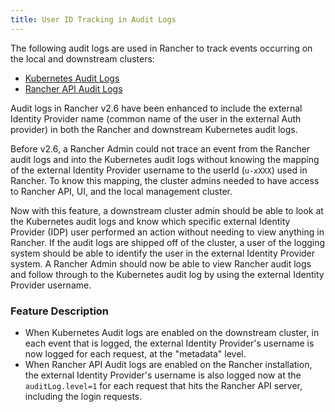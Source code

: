 ```yaml
---
title: User ID Tracking in Audit Logs
---
```


<head>
  <link rel="canonical" href="https://ranchermanager.docs.rancher.com/troubleshooting/other-troubleshooting-tips/user-id-tracking-in-audit-logs"/>
</head>

The following audit logs are used in Rancher to track events occurring on the local and downstream clusters:

* [Kubernetes Audit Logs](https://rancher.com/docs/rke/latest/en/config-options/audit-log/)
* [Rancher API Audit Logs](../../how-to-guides/advanced-user-guides/enable-api-audit-log.md)

Audit logs in Rancher v2.6 have been enhanced to include the external Identity Provider name (common name of the user in the external Auth provider) in both the Rancher and downstream Kubernetes audit logs.

Before v2.6, a Rancher Admin could not trace an event from the Rancher audit logs and into the Kubernetes audit logs without knowing the mapping of the external Identity Provider username to the userId (`u-xXXX`) used in Rancher.
To know this mapping, the cluster admins needed to have access to Rancher API, UI, and the local management cluster.

Now with this feature, a downstream cluster admin should be able to look at the Kubernetes audit logs and know which specific external Identity Provider (IDP) user performed an action without needing to view anything in Rancher.
If the audit logs are shipped off of the cluster, a user of the logging system should be able to identify the user in the external Identity Provider system.
A Rancher Admin should now be able to view Rancher audit logs and follow through to the Kubernetes audit log by using the external Identity Provider username.

### Feature Description

- When Kubernetes Audit logs are enabled on the downstream cluster, in each event that is logged, the external Identity Provider's username is now logged for each request, at the "metadata" level.
- When Rancher API Audit logs are enabled on the Rancher installation, the external Identity Provider's username is also logged now at the `auditLog.level=1` for each request that hits the Rancher API server, including the login requests.
